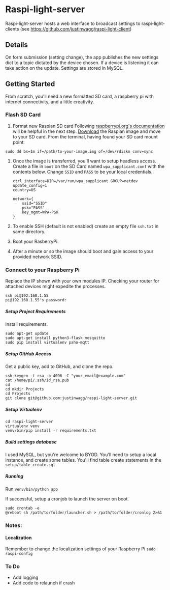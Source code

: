 # Raspi-light-server

Raspi-light-server hosts a web interface to broadcast settings to raspi-light-clients (see https://github.com/justinwagg/raspi-light-client)

## Details

On form submission (setting change), the app publishes the new settings dict to a topic dictated by the device chosen. If a device is listening it can take action on the update. Settings are stored in MySQL.

## Getting Started
From scratch, you'll need a new formatted SD card, a raspberry pi with internet connectivity, and a little creativity.

### Flash SD Card
1. Format new Raspian SD card
Following [raspberrypi.org's documentation]( https://www.raspberrypi.org/documentation/installation/installing-images/mac.md) will be helpful in the next step.
[Download](https://www.raspberrypi.org/downloads/raspbian/) the Raspian image and move to your SD card. From the terminal, having found your SD card mount point:
```
sudo dd bs=1m if=/path/to-your-image.img of=/dev/rdiskn conv=sync
```

1. Once the image is transferred, you'll want to setup headless access. Create a file in `boot` on the SD Card named `wpa_supplicant.conf` with the contents below. Change `SSID` and `PASS` to be your local credentials.

	```
	ctrl_interface=DIR=/var/run/wpa_supplicant GROUP=netdev
	update_config=1
	country=US

	network={
		ssid="SSID"
		psk="PASS"
		key_mgmt=WPA-PSK
	}
	```

1. To enable SSH (default is not enabled) create an empty file `ssh.txt` in same directory.
1. Boot your RasberryPi.
1. After a minute or so the image should boot and gain access to your provided network SSID.

### Connect to your Raspberry Pi
Replace the IP shown with your own modules IP. Checking your router for attached devices might expedite the processes.

```
ssh pi@192.168.1.55
pi@192.168.1.55's password:
```


##### Setup Project Requirements

Install requirements.

```
sudo apt-get update
sudo apt-get install python3-flask mosquitto
sudo pip install virtualenv paho-mqtt
```

##### Setup GitHub Access
Get a public key, add to GitHub, and clone the repo.

```
ssh-keygen -t rsa -b 4096 -C "your_email@example.com"
cat /home/pi/.ssh/id_rsa.pub
cd
cd mkdir Projects
cd Projects
git clone git@github.com:justinwagg/raspi-light-server.git
```
##### Setup Virtualenv

```
cd raspi-light-server
virtualenv venv
venv/bin/pip install -r requirements.txt
```

##### Build settings database

I used MySQL, but you're welcome to BYOD. You'll need to setup a local instance, and create some tables. You'll find table create statements in the `setup/table_create.sql`


##### Running

Run `venv/bin/python app`

If successful, setup a cronjob to launch the server on boot.

```
sudo crontab -e
@reboot sh /path/to/folder/launcher.sh > /path/to/folder/cronlog 2>&1
```

### Notes:
#### Localization

Remember to change the localization settings of your Raspberry Pi
`sudo raspi-config`

### To Do
- Add logging
- Add code to relaunch if crash
